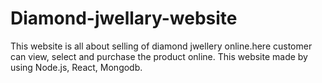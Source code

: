 # Diamond-jwellary-website
This website is all about selling of diamond jwellery online.here customer can view, select and purchase the product online.
This website made by using Node.js, React, Mongodb.
